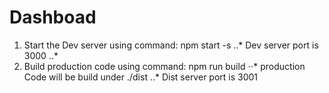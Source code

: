 # Dashboad
1. Start the Dev server using command:  npm start -s
..* Dev server port is 3000
..* 
2. Build production code using command: npm run build
⋅⋅* production Code will be build under ./dist
..* Dist server port is 3001
